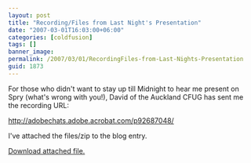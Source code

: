 ```yaml
---
layout: post
title: "Recording/Files from Last Night's Presentation"
date: "2007-03-01T16:03:00+06:00"
categories: [coldfusion]
tags: []
banner_image: 
permalink: /2007/03/01/RecordingFiles-from-Last-Nights-Presentation
guid: 1873
---
```


For those who didn't want to stay up till Midnight to hear me present on Spry (what's wrong with you!), David of the Auckland CFUG has sent me the recording URL:

<a href="http://adobechats.adobe.acrobat.com/p92687048/">http://adobechats.adobe.acrobat.com/p92687048/</a>

I've attached the files/zip to the blog entry.<p><a href='enclosures/D{% raw %}%3A%{% endraw %}5Cwebsites{% raw %}%5Cdev%{% endraw %}2Ecamdenfamily{% raw %}%2Ecom%{% endraw %}5Cenclosures{% raw %}%2Fsprypreso2%{% endraw %}2Ezip'>Download attached file.</a></p>